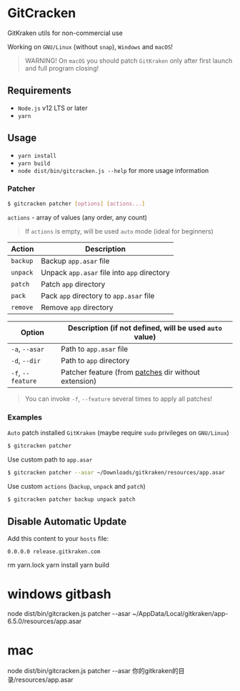 # GitCracken

GitKraken utils for non-commercial use

Working on `GNU/Linux` (without `snap`), `Windows` and `macOS`!

> WARNING! On `macOS` you should patch `GitKraken` only after first launch and full program closing!

## Requirements

- `Node.js` v12 LTS or later
- `yarn`

## Usage

- `yarn install`
- `yarn build`
- `node dist/bin/gitcracken.js --help` for more usage information

### Patcher

```bash
$ gitcracken patcher [options] [actions...]
```

`actions` - array of values (any order, any count)

> If `actions` is empty, will be used `auto` mode (ideal for beginners)

| Action   | Description                                 |
|----------|---------------------------------------------|
| `backup` | Backup `app.asar` file                      |
| `unpack` | Unpack `app.asar` file into `app` directory |
| `patch`  | Patch `app` directory                       |
| `pack`   | Pack `app` directory to `app.asar` file     |
| `remove` | Remove `app` directory                      |

| Option            | Description (if not defined, will be used `auto` value)         |
|-------------------|-----------------------------------------------------------------|
| `-a`, `--asar`    | Path to `app.asar` file                                         |
| `-d`, `--dir`     | Path to `app` directory                                         |
| `-f`, `--feature` | Patcher feature (from [patches](patches) dir without extension) |

> You can invoke `-f`, `--feature` several times to apply all patches!

### Examples

`Auto` patch installed `GitKraken` (maybe require `sudo` privileges on `GNU/Linux`)

```bash
$ gitcracken patcher
```

Use custom path to `app.asar`

```bash
$ gitcracken patcher --asar ~/Downloads/gitkraken/resources/app.asar
```

Use custom `actions` (`backup`, `unpack` and `patch`)

```bash
$ gitcracken patcher backup unpack patch
```

## Disable Automatic Update

Add this content to your `hosts` file:

```text
0.0.0.0 release.gitkraken.com
```

rm yarn.lock
yarn install
yarn build
# windows gitbash
node dist/bin/gitcracken.js patcher --asar ~/AppData/Local/gitkraken/app-6.5.0/resources/app.asar
# mac 
node dist/bin/gitcracken.js patcher --asar 你的gitkraken的目录/resources/app.asar

